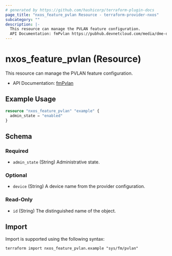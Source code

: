 ```yaml
---
# generated by https://github.com/hashicorp/terraform-plugin-docs
page_title: "nxos_feature_pvlan Resource - terraform-provider-nxos"
subcategory: ""
description: |-
  This resource can manage the PVLAN feature configuration.
  API Documentation: fmPvlan https://pubhub.devnetcloud.com/media/dme-docs-10-2-2/docs/Feature%20Management/fm:Pvlan/
---
```


# nxos_feature_pvlan (Resource)

This resource can manage the PVLAN feature configuration.

- API Documentation: [fmPvlan](https://pubhub.devnetcloud.com/media/dme-docs-10-2-2/docs/Feature%20Management/fm:Pvlan/)

## Example Usage

```terraform
resource "nxos_feature_pvlan" "example" {
  admin_state = "enabled"
}
```

<!-- schema generated by tfplugindocs -->
## Schema

### Required

- `admin_state` (String) Administrative state.

### Optional

- `device` (String) A device name from the provider configuration.

### Read-Only

- `id` (String) The distinguished name of the object.

## Import

Import is supported using the following syntax:

```shell
terraform import nxos_feature_pvlan.example "sys/fm/pvlan"
```
